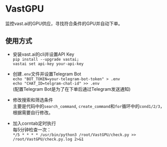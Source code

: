 # VastGPU

监控vast.ai的GPU供应，寻找符合条件的GPU并自动下单。

## 使用方式

- 安装vast.ai的cli并设置API Key   
 `pip install --upgrade vastai;`   
 `vastai set api-key your-api-key`

- 创建`.env`文件并设置Telegram Bot   
 `echo "BOT_TOKEN=your-telegram-bot-token" > .env`   
 `echo "CHAT_ID=telgram-chat-id" >> .env`   
 (配置Telegram Bot是为了在下单后通过Telegram发送通知)

- 修改搜索和筛选条件   
 主要是代码中的`search_command`, `create_command`和`for`循环中的`cond1/2/3`，根据需要自行修改。

- 加入corntab定时执行   
 每5分钟检查一次：   
 `*/5 * * * * /usr/bin/python3 /root/VastGPU/check.py >> /root/VastGPU/check.py.log 2>&1`